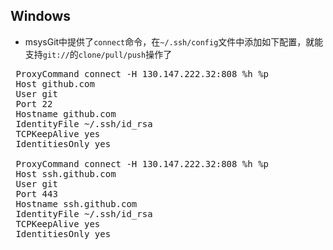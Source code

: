 ## Windows

- msysGit中提供了`connect`命令，在`~/.ssh/config`文件中添加如下配置，就能支持`git://`的`clone/pull/push`操作了
<pre>
 ProxyCommand connect -H 130.147.222.32:808 %h %p
 Host github.com
 User git
 Port 22
 Hostname github.com
 IdentityFile ~/.ssh/id_rsa
 TCPKeepAlive yes
 IdentitiesOnly yes

 ProxyCommand connect -H 130.147.222.32:808 %h %p
 Host ssh.github.com
 User git
 Port 443
 Hostname ssh.github.com
 IdentityFile ~/.ssh/id_rsa
 TCPKeepAlive yes
 IdentitiesOnly yes
</pre>
